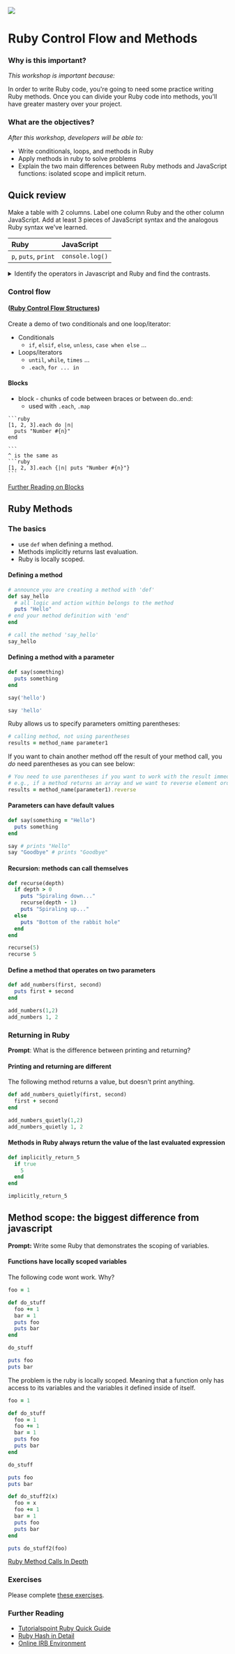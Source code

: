 <!--
Creator: Team, editing by Cory
Market: SF
-->

![](https://ga-dash.s3.amazonaws.com/production/assets/logo-9f88ae6c9c3871690e33280fcf557f33.png)

# Ruby Control Flow and Methods

### Why is this important?
<!-- framing the "why" in big-picture/real world examples -->
*This workshop is important because:*

In order to write Ruby code, you're going to need some practice writing Ruby methods. Once you can divide your Ruby code into methods, you'll have greater mastery over your project.

### What are the objectives?
<!-- specific/measurable goal for students to achieve -->
*After this workshop, developers will be able to:*

- Write conditionals, loops, and methods in Ruby
- Apply methods in ruby to solve problems
- Explain the two main differences between Ruby methods and JavaScript functions: isolated scope and implicit return.

## Quick review
Make a table with 2 columns. Label one column Ruby and the other column JavaScript. Add at least 3 pieces of JavaScript syntax and the analogous Ruby syntax we've learned.

| Ruby | JavaScript     |
| :------------- | :------------- |
| `p`, `puts`, `print`       | `console.log()`     |

<details>
  <summary>Identify the operators in Javascript and Ruby and find the contrasts.</summary>


  <h4>JavaScript operators</h4>
  <ul>
    <li>`=`, `+=`, `*=`, ...</li>
    <li>`==`, `===`, `>`, `>=`, ... </li>
    <li> `!`, `||`, `&&` </li>
    <li> `+`, `-`, `/`, `*` </li>
  </ul>
  <h4>Ruby operators</h4>
  <ul>
    <li> `=`, `+=`, `*=`, ...</li>
    <li> `==`, `.equal?`, `>`, `>=`, ... </li>
    <li>`!`, `not`, `||`, `&&`</li>
    <li>`** `, `+`, `-`, `/`, `*`</li>
  </ul>
</details>

### Control flow

#### ([Ruby Control Flow Structures](http://en.wikibooks.org/wiki/Ruby_Programming/Syntax/Control_Structures))

Create a demo of two conditionals and one loop/iterator:

* Conditionals
    * `if`, `elsif`, `else`, `unless`, `case when else` ...
* Loops/iterators
    * `until`, `while`, `times` ...
    * `.each`, `for ... in`

#### Blocks

   * block - chunks of code between braces or between do..end:
     * used with `.each`, `.map`

    ```ruby
    [1, 2, 3].each do |n|
      puts "Number #{n}"
    end

    ```
    ^ is the same as
    ```ruby
    [1, 2, 3].each {|n| puts "Number #{n}"}
    ```

[Further Reading on Blocks](http://mixandgo.com/blog/mastering-ruby-blocks-in-less-than-5-minutes)

## Ruby Methods

### The basics

  * use `def` when defining a method.
  * Methods implicitly returns last evaluation.
  * Ruby is locally scoped.

#### Defining a method

```ruby
# announce you are creating a method with 'def'
def say_hello
  # all logic and action within belongs to the method
  puts "Hello"
# end your method definition with 'end'
end

# call the method 'say_hello'
say_hello
```

#### Defining a method with a parameter

```ruby
def say(something)
  puts something
end

say('hello')

say 'hello'
```

Ruby allows us to specify parameters omitting parentheses:

```ruby
# calling method, not using parentheses
results = method_name parameter1
```

If you want to chain another method off the result of your method call, you *do* need parentheses as you can see below:

```ruby
# You need to use parentheses if you want to work with the result immediately.
# e.g., if a method returns an array and we want to reverse element order:
results = method_name(parameter1).reverse
```


#### Parameters can have default values

```ruby
def say(something = "Hello")
  puts something
end

say # prints "Hello"
say "Goodbye" # prints "Goodbye"
```
#### Recursion: methods can call themselves

```ruby
def recurse(depth)
  if depth > 0
    puts "Spiraling down..."
    recurse(depth - 1)
    puts "Spiraling up..."
  else
    puts "Bottom of the rabbit hole"
  end
end

recurse(5)
recurse 5
```

#### Define a method that operates on two parameters
```ruby
def add_numbers(first, second)
  puts first + second
end

add_numbers(1,2)
add_numbers 1, 2
```

### Returning in Ruby

**Prompt**: What is the difference between printing and returning?

#### Printing and returning are different

The following method returns a value, but doesn't print anything.

```ruby
def add_numbers_quietly(first, second)
  first + second
end

add_numbers_quietly(1,2)
add_numbers_quietly 1, 2
```

#### Methods in Ruby always return the value of the last evaluated expression
```ruby
def implicitly_return_5
  if true
    5
  end
end

implicitly_return_5
```

## Method scope: the biggest difference from javascript

**Prompt:** Write some Ruby that demonstrates the scoping of variables.

#### Functions have locally scoped variables
The following code wont work. Why?

```ruby
foo = 1

def do_stuff
  foo += 1
  bar = 1
  puts foo
  puts bar
end

do_stuff

puts foo
puts bar
```

The problem is the ruby is locally scoped. Meaning that a function only has access to its variables and the variables it defined inside of itself.

```ruby
foo = 1

def do_stuff
  foo = 1
  foo += 1
  bar = 1
  puts foo
  puts bar
end

do_stuff

puts foo
puts bar

def do_stuff2(x)
  foo = x
  foo += 1
  bar = 1
  puts foo
  puts bar
end

puts do_stuff2(foo)
```

[Ruby Method Calls In Depth](https://en.wikibooks.org/wiki/Ruby_Programming/Syntax/Method_Calls)

### Exercises
Please complete [these exercises](exercises.md).

### Further Reading

* [Tutorialspoint Ruby Quick Guide](http://www.tutorialspoint.com/ruby/ruby_quick_guide.htm)
* [Ruby Hash in Detail](http://ruby-doc.org/core-2.2.0/Hash.html)
* [Online IRB Environment](http://joshnuss.github.io/mruby-web-irb/)
